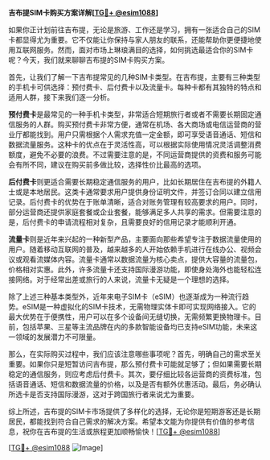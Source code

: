 **吉布提SIM卡购买方案详解[[TG💪+ @esim1088](https://t.me/s/esim1088)]**

如果你正计划前往吉布提，无论是旅游、工作还是学习，拥有一张适合自己的SIM卡都显得尤为重要。它不仅能让你保持与家人朋友的联系，还能帮助你更便捷地使用互联网服务。然而，面对市场上琳琅满目的选择，如何挑选最适合你的SIM卡呢？今天，我们就来聊聊吉布提的SIM卡购买方案。

首先，让我们了解一下吉布提常见的几种SIM卡类型。在吉布提，主要有三种类型的手机卡可供选择：预付费卡、后付费卡以及流量卡。每种卡都有其独特的特点和适用人群，接下来我们逐一分析。

**预付费卡**是最常见的一种手机卡类型，非常适合短期旅行者或者不需要长期固定通信服务的人群。购买预付费卡非常方便，通常在机场、各大商场或电信运营商的营业厅都能找到。用户只需根据个人需求充值一定金额，即可享受语音通话、短信和数据流量服务。这种卡的优点在于灵活性高，可以根据实际使用情况灵活调整消费额度，避免不必要的浪费。不过需要注意的是，不同运营商提供的资费和服务可能会有所不同，建议在购买前多做比较，选择性价比最高的选项。

**后付费卡**则更适合需要长期稳定通信服务的用户，比如长期居住在吉布提的外籍人士或是本地居民。这类卡通常要求用户提供身份证明文件，并签订合同以建立信用记录。后付费卡的优势在于账单清晰，适合对账务管理有较高要求的用户。同时，部分运营商还提供家庭套餐或企业套餐，能够满足多人共享的需求。但需要注意的是，后付费卡的申请流程相对复杂，且需要良好的信用记录才能顺利开通。

**流量卡**则是近年来兴起的一种新型产品，主要面向那些希望专注于数据流量使用的用户。随着移动互联网的普及，越来越多的人开始依赖手机进行在线办公、视频会议或观看流媒体内容。流量卡通常以数据流量为核心卖点，提供大容量的流量包，价格相对实惠。此外，许多流量卡还支持国际漫游功能，即使身处海外也能轻松连接网络。对于经常出差或旅行的人来说，流量卡无疑是一个理想的选择。

除了上述三种基本类型外，近年来电子SIM卡（eSIM）也逐渐成为一种流行趋势。eSIM是一种虚拟化的SIM卡技术，无需物理实体卡即可实现网络接入。它的最大优势在于便携性，用户可以在多个设备间无缝切换，无需频繁更换物理卡。目前，包括苹果、三星等主流品牌在内的多款智能设备均已支持eSIM功能，未来这一领域的发展潜力不可限量。

那么，在实际购买过程中，我们应该注意哪些事项呢？首先，明确自己的需求至关重要。如果你只是短暂访问吉布提，那么预付费卡可能就足够了；但如果需要长期稳定的通信服务，则应考虑后付费卡。其次，要仔细比较各运营商的资费标准，包括语音通话、短信和数据流量的价格，以及是否有额外优惠活动。最后，务必确认所选卡是否支持国际漫游，这对于跨国旅行者来说尤为重要。

综上所述，吉布提的SIM卡市场提供了多样化的选择，无论你是短期游客还是长期居民，都能找到符合自己需求的解决方案。希望本文能为你提供有价值的参考信息，祝你在吉布提的生活或旅程更加顺畅愉快！[[TG💪+ @esim1088](https://t.me/s/esim1088)]

[[TG💪+ @esim1088](https://t.me/s/esim1088) ![Image](https://i.postimg.cc/4NQfJmqS/Snipaste-2025-05-13-00-14-12.png)]